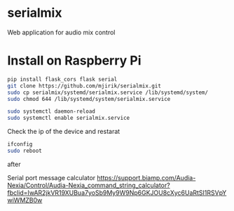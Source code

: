 # serialmix
Web application for audio mix control

# Install on Raspberry Pi 

```bash
pip install flask_cors flask serial
git clone https://github.com/mjirik/serialmix.git
sudo cp serialmix/systemd/serialmix.service /lib/systemd/system/
sudo chmod 644 /lib/systemd/system/serialmix.service

sudo systemctl daemon-reload
sudo systemctl enable serialmix.service
```

Check the ip of the device and restarat
```bash
ifconfig
sudo reboot
```

after

Serial port message calculator
https://support.biamp.com/Audia-Nexia/Control/Audia-Nexia_command_string_calculator?fbclid=IwAR2jkVR19XUBua7yoSb9My9W9Np6GKJOU8cXyc6UaRtSI1RSVpYwiWMZB0w